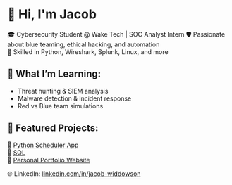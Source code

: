 # 👋 Hi, I'm Jacob

🎓 Cybersecurity Student @ Wake Tech | SOC Analyst Intern 
🛡️ Passionate about blue teaming, ethical hacking, and automation  
🔧 Skilled in Python, Wireshark, Splunk, Linux, and more

## 🧠 What I’m Learning:
- Threat hunting & SIEM analysis
- Malware detection & incident response
- Red vs Blue team simulations

## 📂 Featured Projects:
🔹 [Python Scheduler App](https://github.com/jbwiddowson/Python-Projects)  
🔹 [SQL](https://github.com/jbwiddowson/SQL-Statements)  
🔹 [Personal Portfolio Website](https://github.com/jbwiddowson/HTML-Website)
  
🌐 LinkedIn: [linkedin.com/in/jacob-widdowson](https://linkedin.com/in/jacob-widdowson)
